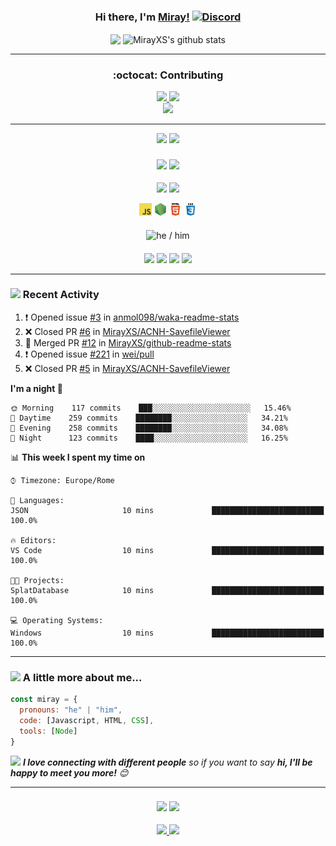 <div align="center">

### Hi there, I'm [Miray!](https://mirayxs.github.io) <a href="https://discord.gg/53JnDZ5"><img src="https://raw.githubusercontent.com/anuraghazra/anuraghazra/master/assets/discord-round.svg" alt="Discord" width="27px"></a>

<!-- <div align="center">
  
![Miray's github stats](https://github-readme-stats-mirayxs.vercel.app/api?username=MirayXS&show_icons=true)
  
  <div align="center">
  
  ![Top Langs](https://github-readme-stats-mirayxs.vercel.app/api/top-langs/?username=MirayXS&hide_langs_below=1)
  
  </div>

<!-- </div> -->

  <img align="center" src="https://github-readme-stats-mirayxs.vercel.app/api?username=MirayXS&show_icons=true&line_height=27" />
  <img align="center" src="https://github-readme-stats.mirayxs.vercel.app/api/top-langs/?username=MirayXS&hide_langs_below=1" alt="MirayXS's github stats" />
  
  <hr>

### :octocat: Contributing

<div align="center">
<a href="https://github.com/kwsch/NHSE">
  <img src="https://github-readme-stats.vercel.app/api/pin/?username=kwsch&repo=NHSE" />
</a>
<a href="https://github.com/berichan/GetNHSE">
  <img src="https://github-readme-stats.vercel.app/api/pin/?username=berichan&repo=GetNHSE" />
</a>
    </div>
    <div align="center">
    <a href="https://github.com/xcruxiex/BBDThemes">
  <img src="https://github-readme-stats.vercel.app/api/pin/?username=xcruxiex&repo=BBDThemes" />
</a>
  </div>
  
  <hr>
    
<img src="https://user-images.githubusercontent.com/5679180/79618120-0daffb80-80be-11ea-819e-d2b0fa904d07.gif" width="27px">
<img src="https://img.shields.io/badge/Discord-XxMirayxX21%233561-7289da?style=for-the-badge&logo=discord"/>

### <img src="https://codedotspectra.github.io/themes/badges/diamond.svg"  width="27px"> <img src="https://img.shields.io/badge/-mirayxs.github.io-45ddc0?style=for-the-badge" a href="https://mirayxs.github.io"></a>

<img src="https://codedotspectra.github.io/themes/badges/sword.svg"  width="27px"> <img src="https://img.shields.io/badge/-LANGUAGES%20AND%20TOOLS-4CE949?style=for-the-badge">

<code><img height="20" src="https://raw.githubusercontent.com/github/explore/master/topics/javascript/javascript.png"></code>
<code><img height="20" src="https://raw.githubusercontent.com/github/explore/master/topics/nodejs/nodejs.png"></code>
<code><img height="20" src="https://raw.githubusercontent.com/github/explore/master/topics/html/html.png"></code>
<code><img height="20" src="https://raw.githubusercontent.com/github/explore/master/topics/css/css.png"></code>

  <img src="https://raw.githubusercontent.com/klaasnicolaas/ColoredBadges/master/svg/pronouns/hehim.svg" alt="he / him" style="vertical-align:top; margin:6px 4px">

![](https://img.shields.io/endpoint?label=currently&url=https://dev.discordprofiles.me/api/badge/status/325605285731500033?simple=true&logo=discord&logoColor=white) ![](https://img.shields.io/endpoint?url=https://dev.discordprofiles.me/api/badge/playing/325605285731500033?vscode=false&logo=nintendo-switch) ![](https://img.shields.io/endpoint?url=https://dev.discordprofiles.me/api/badge/vscode/325605285731500033) ![](https://img.shields.io/endpoint?url=https://dev.discordprofiles.me/api/badge/spotify/325605285731500033)

  <hr>

<div align="left">

### <img src="https://github.com/astrit/css.gg/raw/master/icons/svg/coffee.svg"> Recent Activity

<!--START_SECTION:activity-->
1. ❗️ Opened issue [#3](https://github.com//anmol098/waka-readme-stats/issues/3) in [anmol098/waka-readme-stats](https://github.com//anmol098/waka-readme-stats)
2. ❌ Closed PR [#6](https://github.com//MirayXS/ACNH-SavefileViewer/pull/6) in [MirayXS/ACNH-SavefileViewer](https://github.com//MirayXS/ACNH-SavefileViewer)
3. 🎉 Merged PR [#12](https://github.com//MirayXS/github-readme-stats/pull/12) in [MirayXS/github-readme-stats](https://github.com//MirayXS/github-readme-stats)
4. ❗️ Opened issue [#221](https://github.com//wei/pull/issues/221) in [wei/pull](https://github.com//wei/pull)
5. ❌ Closed PR [#5](https://github.com//MirayXS/ACNH-SavefileViewer/pull/5) in [MirayXS/ACNH-SavefileViewer](https://github.com//MirayXS/ACNH-SavefileViewer)
<!--END_SECTION:activity-->
  
<!--START_SECTION:waka-->
**I'm a night 🦉** 

```text
🌞 Morning    117 commits    ███░░░░░░░░░░░░░░░░░░░░░░   15.46% 
🌆 Daytime    259 commits    ████████░░░░░░░░░░░░░░░░░   34.21% 
🌃 Evening    258 commits    ████████░░░░░░░░░░░░░░░░░   34.08% 
🌙 Night      123 commits    ████░░░░░░░░░░░░░░░░░░░░░   16.25%

```


📊 **This week I spent my time on** 

```text
⌚︎ Timezone: Europe/Rome

💬 Languages: 
JSON                     10 mins             █████████████████████████   100.0%

🔥 Editors: 
VS Code                  10 mins             █████████████████████████   100.0%

🐱‍💻 Projects: 
SplatDatabase            10 mins             █████████████████████████   100.0%

💻 Operating Systems: 
Windows                  10 mins             █████████████████████████   100.0%

```


<!--END_SECTION:waka-->


<hr>

### <img src="https://media.giphy.com/media/VgCDAzcKvsR6OM0uWg/giphy.gif" width="50"> A little more about me...  

```javascript
const miray = {
  pronouns: "he" | "him",
  code: [Javascript, HTML, CSS],
  tools: [Node]
}
```

<img src="https://media.giphy.com/media/LnQjpWaON8nhr21vNW/giphy.gif" width="60"> <em><b>I love connecting with different people</b> so if you want to say <b>hi, I'll be happy to meet you more!</b> 😊</em>

</div>

<hr>

### <img src="https://simpleicons.org/icons/github.svg"  width="27px"> <img src="https://img.shields.io/badge/-other pinned repositories-24292E?style=for-the-badge">


<div align="center">
<a href="https://github.com/MirayXS/SplatHeX">
  <img src="https://github-readme-stats.vercel.app/api/pin/?username=MirayXS&repo=SplatHeX" />
</a>
<a href="https://github.com/MirayXS/SplatDatabase">
  <img src="https://github-readme-stats.vercel.app/api/pin/?username=MirayXS&repo=SplatDatabase" />
</a>
    </div>
    </div>
